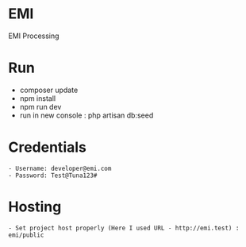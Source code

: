 # EMI

EMI Processing

# Run

* composer update
* npm install
* npm run dev
* run in new console : php artisan db:seed

# Credentials
    - Username: developer@emi.com
    - Password: Test@Tuna123#

# Hosting
    - Set project host properly (Here I used URL - http://emi.test) : emi/public
